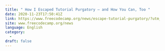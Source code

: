 ```yaml
---
title: " How I Escaped Tutorial Purgatory – and How You Can, Too "
date: 2020-11-23T17:50:41Z
link: https://www.freecodecamp.org/news/escape-tutorial-purgatory/?utm_medium=RSS&utm_source=news.12bit.vn
site: www.freecodecamp.org/news
language: English
category:
  -   
draft: false
---
```

